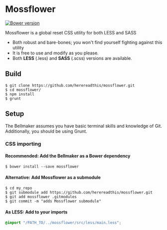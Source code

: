 Mossflower
==========

[![Bower version](https://badge.fury.io/bo/bellmaker.svg)](http://badge.fury.io/bo/bellmaker)

Mossflower is a global reset CSS utility for both LESS and SASS

* Both robust and bare-bones; you won't find yourself fighting against this utility
* It is free to use and modify as you please.
* Both **LESS** (.less) and **SASS** (.scss) versions are available.

## Build

```
$ git clone https://github.com/herereadthis/mossflower.git
$ cd mossflower/
$ npm install
$ grunt
```

## Setup

The Bellmaker assumes you have basic terminal skills and knowledge of Git. Additionally, you should be using Grunt.

### CSS importing

#### Recommended: Add the Bellmaker as a Bower dependency

```
$ bower install --save mossflower
```

#### Alternative: Add Mossflower as a submodule

```
$ cd my_repo
$ git submodule add https://github.com/herereadthis/mossflower.git
$ git add mossflower .gitmodules
$ git commit -m "adds Mossflower submodule"
```

#### As LESS: Add to your imports

```CSS
@import "/PATH_TO/../mossflower/src/less/main.less";
```
